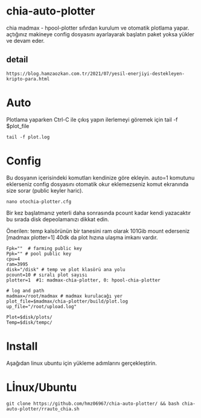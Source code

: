 # chia-auto-plotter
chia madmax - hpool-plotter sıfırdan kurulum ve otomatik plotlama yapar.
açtığınız makineye config dosyasını ayarlayarak başlatın paket yoksa yükler ve devam eder.

## detail

    https://blog.hamzaozkan.com.tr/2021/07/yesil-enerjiyi-destekleyen-kripto-para.html
    
# Auto

Plotlama yaparken Ctrl-C ile çıkış yapın ilerlemeyi göremek için tail -f $plot_file
    
    tail -f plot.log

# Config

Bu dosyanın içerisindeki komutları kendinize göre ekleyin. auto=1 komutunu eklerseniz config dosyasını otomatik okur  eklemezseniz komut ekranında size sorar (public keyler haric).

    nano otochia-plotter.cfg

Bir kez başlatmanız yeterli daha sonrasında pcount kadar kendi yazacaktır bu sırada disk depeolamanızı dikkat edin.

Önerilen: temp kalsörünün bir tanesini ram olarak 101Gib mount ederseniz [madmax plotter=1] 40dk da plot hızına ulaşma imkanı vardır.

    Fpk=""  # farming public key
    Ppk="" # pool public key
    cpu=4
    ram=3995
    disk="/disk" # temp ve plot klasörü ana yolu 
    pcount=10 # sıralı plot sayısı 
    plotter=1  #1: madmax-chia-plotter, 0: hpool-chia-plotter

    # log and path
    madmax=/root/madmax # madmax kurulacağı yer
    plot_file=$madmax/chia-plotter/build/plot.log
    up_file="/root/upload.log"

    Plot=$disk/plots/
    Temp=$disk/tempc/


# Install 

Aşağıdan linux ubuntu için yükleme adımlarını gerçekleştirin.

# Lİnux/Ubuntu

    git clone https://github.com/hmz06967/chia-auto-plotter/ && bash chia-auto-plotter/rrauto_chia.sh
    
    
